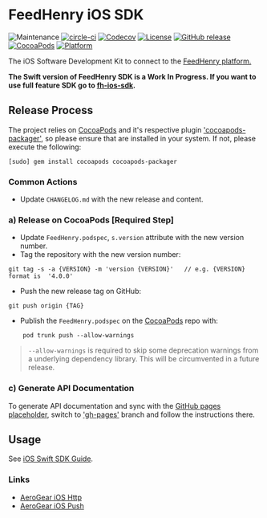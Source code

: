 # FeedHenry iOS SDK

![Maintenance](https://img.shields.io/maintenance/yes/2017.svg)
[![circle-ci](https://img.shields.io/circleci/project/github/feedhenry/fh-ios-swift-sdk/master.svg)](https://circleci.com/gh/feedhenry/fh-ios-swift-sdk)
[![Codecov](https://img.shields.io/codecov/c/github/codecov/fh-ios-swift-sdk/master.svg)](https://codecov.io/gh/feedhenry/fh-ios-swift-sdk)
[![License](https://img.shields.io/badge/-Apache%202.0-blue.svg)](https://opensource.org/s/Apache-2.0)
[![GitHub release](https://img.shields.io/github/release/feedhenry/fh-ios-swift-sdk.svg)](https://github.com/feedhenry/fh-ios-swift-sdk/releases)
[![CocoaPods](https://img.shields.io/cocoapods/v/FeedHenry.svg)](https://cocoapods.org/pods/FeedHenry)
[![Platform](https://img.shields.io/cocoapods/p/FeedHenry.svg)](https://cocoapods.org/pods/FeedHenry)

The iOS Software Development Kit to connect to the [FeedHenry platform.](http://www.feedhenry.com)

**The Swift version of FeedHenry SDK is a Work In Progress. If you want to use full feature SDK go to [fh-ios-sdk](https://github.com/feedhenry/fh-ios-sdk/).**

## Release Process

The project relies on [CocoaPods](http://cocoapods.org) and it's respective plugin  ['cocoapods-packager'](https://github.com/CocoaPods/cocoapods-packager), so please ensure that are installed in your system. If not, please execute the following:

```
[sudo] gem install cocoapods cocoapods-packager
```

### Common Actions

* Update `CHANGELOG.md` with the new release and content.

### a) Release on CocoaPods  [Required Step]
* Update `FeedHenry.podspec`, `s.version` attribute with the new version number.
* Tag the repository with the new version number:

```
git tag -s -a {VERSION} -m 'version {VERSION}'   // e.g. {VERSION} format is  '4.0.0'
```

* Push the new release tag on GitHub:

```
git push origin {TAG}
```

* Publish the `FeedHenry.podspec` on the [CocoaPods](http://cocoapods.org) repo with:

```
 	pod trunk push --allow-warnings
```

>	`--allow-warnings` is required to skip some deprecation warnings from a underlying dependency library. This will be circumvented in a future release.

### c) Generate API Documentation

To generate API documentation and sync with the [GitHub pages placeholder](http://feedhenry.github.io/fh-ios-swift-sdk/FeedHenry/docset/index.html), switch to ['gh-pages'](https://github.com/feedhenry/fh-ios-swift-sdk/tree/gh-pages) branch and follow the instructions there.

## Usage

See [iOS Swift SDK Guide](https://access.redhat.com/documentation/en-us/red_hat_mobile_application_platform_hosted/3/html/client_sdk/native-ios-swift).

### Links
* [AeroGear iOS Http](https://github.com/aerogear/aerogear-ios-http)
* [AeroGear iOS Push](https://github.com/aerogear/aerogear-ios-push)
